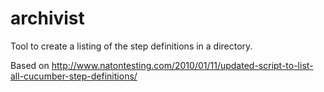 archivist
=========

Tool to create a listing of the step definitions in a directory.

Based on http://www.natontesting.com/2010/01/11/updated-script-to-list-all-cucumber-step-definitions/
